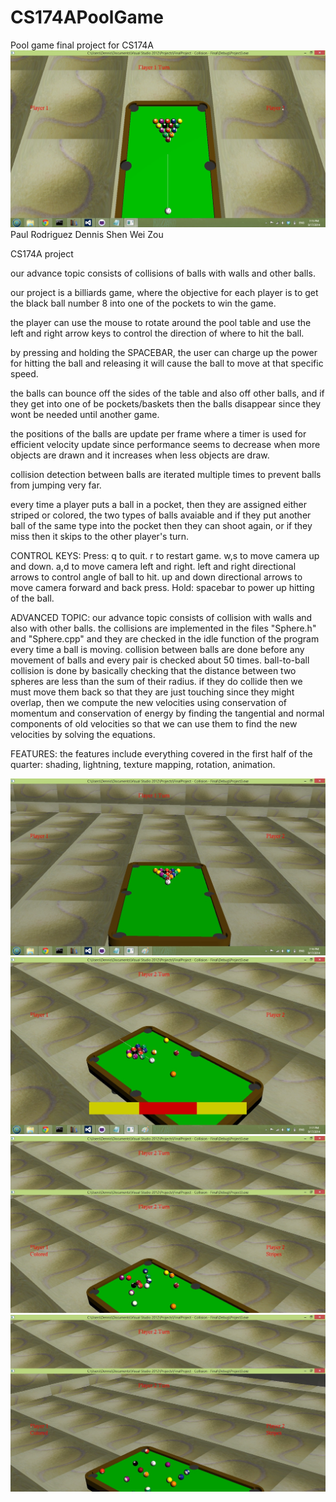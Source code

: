 CS174APoolGame
==============

Pool game final project for CS174A
![Alt text](./Screenshots/1.jpg?raw=true)
Paul Rodriguez
Dennis Shen
Wei Zou

CS174A project

our advance topic consists of collisions of balls with walls and other balls.

our project is a billiards game, where the objective for each player is to get the black ball number 8 into one of the pockets
to win the game.

the player can use the mouse to rotate around the pool table and use the left and right arrow keys to control the direction
of where to hit the ball.

by pressing and holding the SPACEBAR, the user can charge up the power for hitting the ball and releasing it will cause the ball
to move at that specific speed.

the balls can bounce off the sides of the table and also off other balls, and if they get into one of be pockets/baskets then the 
balls disappear since they wont be needed until another game.

the positions of the balls are update per frame where a timer is used for efficient velocity update since performance seems to decrease when more objects are drawn and it increases when less objects are draw.

collision detection between balls are iterated multiple times to prevent balls from jumping very far.

every time a player puts a ball in a pocket, then they are assigned either striped or colored, the two types of balls avaiable and if 
they put another ball of the same type into the pocket then they can shoot again, or if they miss then it skips to the other player's turn.

CONTROL KEYS:
Press:
  q to quit.
  r to restart game.
  w,s to move camera up and down.
  a,d to move camera left and right.
  left and right directional arrows to control angle of ball to hit.
  up and down directional arrows to move camera forward and back press.
Hold: 
  spacebar to power up hitting of the ball.

ADVANCED TOPIC:
our advance topic consists of collision with walls and also with other balls.
the collisions are implemented in the files "Sphere.h" and "Sphere.cpp" and they are checked in the idle function of the 
program every time a ball is moving.
collision between balls are done before any movement of balls and every pair is checked about 50 times.
ball-to-ball collision is done by basically checking that the distance between two spheres are less than the sum of their radius.
if they do collide then we must move them back so that they are just touching since they might overlap, then we compute the 
new velocities using conservation of momentum and conservation of energy by finding the tangential and normal components of old velocities so that we can use them to find the new velocities by solving the equations.

FEATURES:
the features include everything covered in the first half of the quarter: shading, lightning, texture mapping, rotation, animation.

![Alt text](./Screenshots/2.jpg?raw=true)
![Alt text](./Screenshots/3.jpg?raw=true)
![Alt text](./Screenshots/4.jpg?raw=true)
![Alt text](./Screenshots/5.jpg?raw=true)
